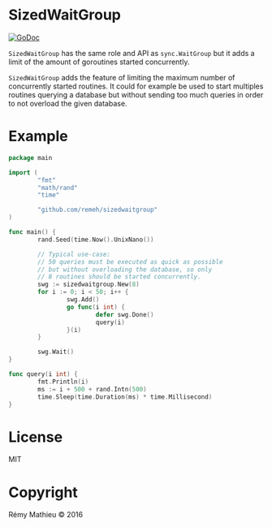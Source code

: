 # SizedWaitGroup

[![GoDoc](https://godoc.org/github.com/remeh/sizedwaitgroup?status.svg)](https://godoc.org/github.com/remeh/sizedwaitgroup)

`SizedWaitGroup` has the same role and API as `sync.WaitGroup` but it adds a limit of the amount of goroutines started concurrently.

`SizedWaitGroup` adds the feature of limiting the maximum number of concurrently started routines. It could for example be used to start multiples routines querying a database but without sending too much queries in order to not overload the given database.

# Example

```go
package main

import (
        "fmt"
        "math/rand"
        "time"

        "github.com/remeh/sizedwaitgroup"
)

func main() {
        rand.Seed(time.Now().UnixNano())

        // Typical use-case:
        // 50 queries must be executed as quick as possible
        // but without overloading the database, so only
        // 8 routines should be started concurrently.
        swg := sizedwaitgroup.New(8)
        for i := 0; i < 50; i++ {
                swg.Add()
                go func(i int) {
                        defer swg.Done()
                        query(i)
                }(i)
        }

        swg.Wait()
}

func query(i int) {
        fmt.Println(i)
        ms := i + 500 + rand.Intn(500)
        time.Sleep(time.Duration(ms) * time.Millisecond)
}
```

# License

MIT

# Copyright

Rémy Mathieu © 2016

